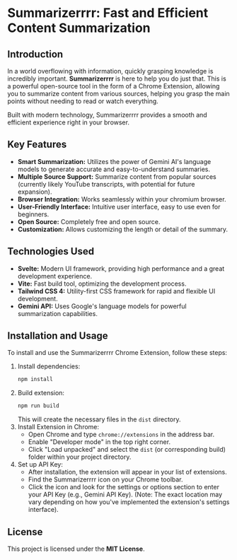 # Summarizerrrr: Fast and Efficient Content Summarization

## Introduction

In a world overflowing with information, quickly grasping knowledge is incredibly important. **Summarizerrrr** is here to help you do just that. This is a powerful open-source tool in the form of a Chrome Extension, allowing you to summarize content from various sources, helping you grasp the main points without needing to read or watch everything.

Built with modern technology, Summarizerrrr provides a smooth and efficient experience right in your browser.

## Key Features

- **Smart Summarization:** Utilizes the power of Gemini AI's language models to generate accurate and easy-to-understand summaries.
- **Multiple Source Support:** Summarize content from popular sources (currently likely YouTube transcripts, with potential for future expansion).
- **Browser Integration:** Works seamlessly within your chromium browser.
- **User-Friendly Interface:** Intuitive user interface, easy to use even for beginners.
- **Open Source:** Completely free and open source.
- **Customization:** Allows customizing the length or detail of the summary.

## Technologies Used

- **Svelte:** Modern UI framework, providing high performance and a great development experience.
- **Vite:** Fast build tool, optimizing the development process.
- **Tailwind CSS 4:** Utility-first CSS framework for rapid and flexible UI development.
- **Gemini API:** Uses Google's language models for powerful summarization capabilities.

## Installation and Usage

To install and use the Summarizerrrr Chrome Extension, follow these steps:

1.  Install dependencies:
    ```bash
    npm install
    ```
2.  Build extension:
    ```bash
    npm run build
    ```
    This will create the necessary files in the `dist` directory.
3.  Install Extension in Chrome:
    - Open Chrome and type `chrome://extensions` in the address bar.
    - Enable "Developer mode" in the top right corner.
    - Click "Load unpacked" and select the `dist` (or corresponding build) folder within your project directory.
4.  Set up API Key:
    - After installation, the extension will appear in your list of extensions.
    - Find the Summarizerrrr icon on your Chrome toolbar.
    - Click the icon and look for the settings or options section to enter your API Key (e.g., Gemini API Key). (Note: The exact location may vary depending on how you've implemented the extension's settings interface).

## License

This project is licensed under the **MIT License**.
